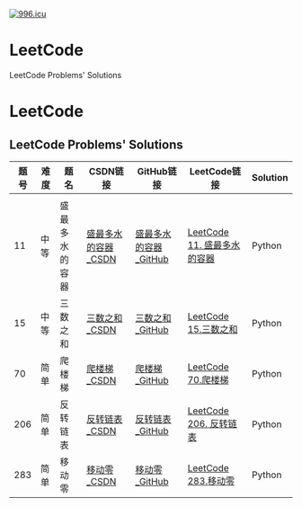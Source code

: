 <a href="https://996.icu"><img src="https://img.shields.io/badge/link-996.icu-red.svg" alt="996.icu"></a>
# LeetCode
LeetCode Problems' Solutions
# LeetCode
LeetCode Problems' Solutions
-----------------------------
| 题号  |难度|题名|  CSDN链接  |GitHub链接 | LeetCode链接 |  Solution  | 
| ----|-----|--------|-----|-----| ----|-------|
|  | | |[]() |[]() |[]() | |
|11|中等|盛最多水的容器|[盛最多水的容器_CSDN](https://blog.csdn.net/leacock1991/article/details/100905274)|[盛最多水的容器_GitHub](https://github.com/lichangke/LeetCode/tree/master/11.%20Container%20With%20Most%20Water)|[LeetCode 11. 盛最多水的容器](https://leetcode-cn.com/problems/container-with-most-water/)| Python |
|15|中等|三数之和|[三数之和_CSDN](https://blog.csdn.net/leacock1991/article/details/103625409) |[三数之和_GitHub](https://github.com/lichangke/LeetCode/tree/master/15.%203Sum) |[LeetCode 15.三数之和](https://leetcode-cn.com/problems/3sum/) |Python|
|70|简单|爬楼梯|[爬楼梯_CSDN](https://blog.csdn.net/leacock1991/article/details/103040312) | [爬楼梯_GitHub](https://github.com/lichangke/LeetCode/tree/master/70.%20Climbing%20Stairs)| [LeetCode 70.爬楼梯](https://leetcode-cn.com/problems/climbing-stairs/)| Python |
|206|简单 | 反转链表|[反转链表_CSDN](https://blog.csdn.net/leacock1991/article/details/103649206) |[反转链表_GitHub](https://github.com/lichangke/LeetCode/tree/master/206.%20Reverse%20Linked%20List) |[LeetCode 206. 反转链表](https://leetcode-cn.com/problems/reverse-linked-list/) | Python|
|283 |简单|移动零| [移动零_CSDN](https://blog.csdn.net/leacock1991/article/details/103040147) | [移动零_GitHub](https://github.com/lichangke/LeetCode/tree/master/283.%20Move%20Zeroes) | [LeetCode 283.移动零](https://leetcode-cn.com/problems/move-zeroes/ )| Python |
